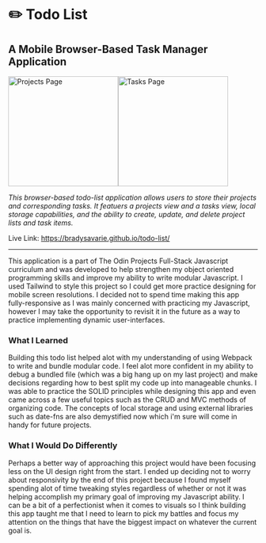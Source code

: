 <h1>✏️ Todo List</h1>

<h2>A Mobile Browser-Based Task Manager Application</h2>

<div style='display:flex;'>
<img width="222" alt="Projects Page" src="https://user-images.githubusercontent.com/106128212/227796735-d0df7d25-38cf-4054-9c75-7a4f746cb598.png">
<img width="222" alt="Tasks Page" src="https://user-images.githubusercontent.com/106128212/227796739-1c3412ae-48ce-441c-83d3-3b71a41a02c9.png">
</div>

<em>This browser-based todo-list application allows users to store their projects and corresponding tasks. It featuers a projects view and a tasks view, local storage capabilities, and the ability to create, update, and delete project lists and task items.</em>

Live Link: https://bradysavarie.github.io/todo-list/

<hr>

This application is a part of The Odin Projects Full-Stack Javascript curriculum and was developed to help strengthen my object oriented programming skills and improve my ability to write modular Javascript. I used Tailwind to style this project so I could get more practice designing for mobile screen resolutions. I decided not to spend time making this app fully-responsive as I was mainly concerned with practicing my Javascript, however I may take the opportunity to revisit it in the future as a way to practice implementing dynamic user-interfaces.

<h3>What I Learned</h3>

Building this todo list helped alot with my understanding of using Webpack to write and bundle modular code. I feel alot more confident in my ability to debug a bundled file (which was a big hang up on my last project) and make decisions regarding how to best split my code up into manageable chunks. I was able to practice the SOLID principles while designing this app and even came across a few useful topics such as the CRUD and MVC methods of organizing code. The concepts of local storage and using external libraries such as date-fns are also demystified now which i'm sure will come in handy for future projects.

<h3>What I Would Do Differently</h3>

Perhaps a better way of approaching this project would have been focusing less on the UI design right from the start. I ended up deciding not to worry about responsivity by the end of this project because I found myself spending alot of time tweaking styles regardless of whether or not it was helping accomplish my primary goal of improving my Javascript ability. I can be a bit of a perfectionist when it comes to visuals so I think building this app taught me that I need to learn to pick my battles and focus my attention on the things that have the biggest impact on whatever the current goal is.



